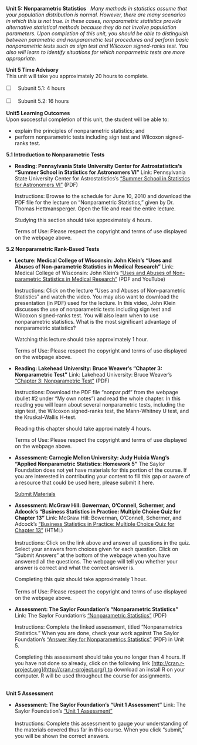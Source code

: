 **Unit 5: Nonparametric Statistics** <span id="5"></span> 
*Many methods in statistics assume that your population distribution is
normal. However, there are many scenarios in which this is not true. In
these cases, nonparametric statistics provide alternative statistical
methods because they do not involve population parameters. Upon
completion of this unit, you should be able to distinguish between
parametric and nonparametric test procedures and perform basic
nonparametric tests such as sign test and Wilcoxon signed-ranks test.
You also will learn to identify situations for which nonparmetric tests
are more appropriate.*

**Unit 5 Time Advisory**  
This unit will take you approximately 20 hours to complete.  
  
 <span dir="LTR"><span
style="color: rgb(85, 85, 85); font-family: 'Myriad Pro', 'Gill Sans', 'Gill Sans MT', Calibri, sans-serif; font-size: 16px; line-height: 21px; text-align: left; -webkit-text-size-adjust: none; ">☐
   </span>Subunit 5.1: 4 hours</span>  
  
 <span dir="LTR"><span
style="color: rgb(85, 85, 85); font-family: 'Myriad Pro', 'Gill Sans', 'Gill Sans MT', Calibri, sans-serif; font-size: 16px; line-height: 21px; text-align: left; -webkit-text-size-adjust: none; ">☐
   </span>Subunit 5.2: 16 hours</span>

**Unit5 Learning Outcomes**  
Upon successful completion of this unit, the student will be able to:  
  
-   <span dir="LTR">explain the principles of nonparametric statistics;
    and</span>
-   <span dir="LTR">perform nonparametric tests including sign test and
    Wilcoxon signed-ranks test.</span>

**5.1 Introduction to Nonparametric Tests** <span id="5.1"></span> 
-   **Reading: Pennsylvania State University Center for
    Astrostatistics’s “Summer School in Statistics for Astronomers VI”**
    Link: Pennsylvania State University Center for Astrostatistics’s
    [“Summer School in Statistics for Astronomers
    VI”](http://astrostatistics.psu.edu/su10/program.html) (PDF)  
      
     Instructions: Browse to the schedule for June 10, 2010 and download
    the PDF file for the lecture on “Nonparametric Statistics,” given by
    Dr. Thomas Hettmansperger. Open the file and read the entire
    lecture.   
      
     Studying this section should take approximately 4 hours.  
      
     Terms of Use: Please respect the copyright and terms of use
    displayed on the webpage above.

**5.2 Nonparametric Rank-Based Tests** <span id="5.2"></span> 
-   **Lecture: Medical College of Wisconsin: John Klein’s “Uses and
    Abuses of Non-parametric Statistics in Medical Research”**
    Link: Medical College of Wisconsin: John Klein’s [“Uses and Abuses
    of Non-parametric Statistics in Medical
    Research”](http://www.mcw.edu/biostatistics/LectureSeriesVideos.htm)
    (PDF and YouTube)  
      
     Instructions: Click on the lecture “Uses and Abuses of
    Non-parametric Statistics” and watch the video. You may also want to
    download the presentation (in PDF) used for the lecture. In this
    video, John Klein discusses the use of nonparametric tests including
    sign test and Wilcoxon signed-ranks test. You will also learn when
    to use nonparametric statistics. What is the most significant
    advantage of nonparametric statistics?  
      
     Watching this lecture should take approximately 1 hour.  
      
     Terms of Use: Please respect the copyright and terms of use
    displayed on the webpage above.

-   **Reading: Lakehead University: Bruce Weaver’s “Chapter 3:
    Nonparametric Test”**
    Link: Lakehead University: Bruce Weaver’s [“Chapter 3: Nonparametric
    Test”](https://sites.google.com/a/lakeheadu.ca/bweaver/Home/statistics/notes)
    (PDF)  
      
     Instructions: Download the PDF file “nonpar.pdf” from the webpage
    (bullet \#2 under “My own notes”) and read the whole chapter. In
    this reading you will learn about several nonparametric tests,
    including the sign test, the Wilcoxon signed-ranks test, the
    Mann-Whitney U test, and the Kruskal-Wallis H-test.   
      
     Reading this chapter should take approximately 4 hours.  
      
     Terms of Use: Please respect the copyright and terms of use
    displayed on the webpage above.

-   **Assessment: Carnegie Mellon University: Judy Huixia Wang’s
    “Applied Nonparametric Statistics: Homework 5”**
    The Saylor Foundation does not yet have materials for this portion
    of the course. If you are interested in contributing your content to
    fill this gap or aware of a resource that could be used here, please
    submit it here.

    [Submit Materials](/contribute/)

-   **Assessment: McGraw Hill: Bowerman, O’Connell, Schermer, and
    Adcock’s “Business Statistics in Practice: Multiple Choice Quiz for
    Chapter 13”**
    Link: McGraw Hill: Bowerman, O’Connell, Schermer, and Adcock’s
    [“Business Statistics in Practice: Multiple Choice Quiz for Chapter
    13”](http://highered.mcgraw-hill.com/sites/0070983755/student_view0/chapter13/multiple_choice_quiz.html)
    (HTML)  
        
     Instructions: Click on the link above and answer all questions in
    the quiz. Select your answers from choices given for each question.
    Click on “Submit Answers” at the bottom of the webpage when you have
    answered all the questions. The webpage will tell you whether your
    answer is correct and what the correct answer is.   
      
     Completing this quiz should take approximately 1 hour.  
        
     Terms of Use: Please respect the copyright and terms of use
    displayed on the webpage above.

-   **Assessment: The Saylor Foundation’s “Nonparametric Statistics”**
    Link: The Saylor Foundation’s [“Nonparametric
    Statistics](https://resources.saylor.org/archived/wp-content/uploads/2012/08/MA251-Assessment-Unit-5-Nonparametric-statistics.FINAL_.pdf)[”](https://resources.saylor.org/archived/wp-content/uploads/2012/08/MA251-Assessment-Unit-5-Nonparametric-statistics.FINAL_.pdf)
    (PDF)  
      
     Instructions: Complete the linked assessment, titled
    “Nonparametrics Statistics.” When you are done, check your work
    against The Saylor Foundation’s [“Answer Key for Nonparametrics
    Statistics](https://resources.saylor.org/archived/wp-content/uploads/2012/08/MA251-Assessment-AnswerKey-Unit-5-Nonparametric-Statistics.FINAL_.pdf)[”](https://resources.saylor.org/archived/wp-content/uploads/2012/08/MA251-Assessment-AnswerKey-Unit-5-Nonparametric-Statistics.FINAL_.pdf) (PDF)
    in Unit 5.   
      
     Completing this assessment should take you no longer than 4 hours.
    If you have not done so already, click on the following link
    [http://cran.r-project.org](http://cran.r-project.org/) to download
    an install R on your computer. R will be used throughout the course
    for assignments.  
      

**Unit 5 Assessment** <span id="5.3"></span> 
-   **Assessment: The Saylor Foundation’s “Unit 1 Assessment”**
    Link: The Saylor Foundation’s [“Unit 1
    Assessment”](http://school.saylor.org/mod/quiz/view.php?id=1322)  
        
     Instructions: Complete this assessment to gauge your understanding
    of the materials covered thus far in this course. When you click
    “submit,” you will be shown the correct answers.


